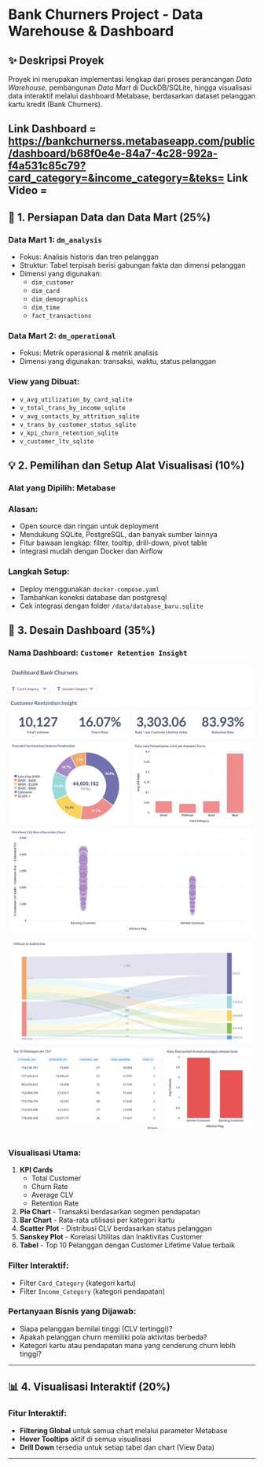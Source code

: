 # Bank Churners Project - Data Warehouse & Dashboard

## ✨ Deskripsi Proyek

Proyek ini merupakan implementasi lengkap dari proses perancangan *Data Warehouse*, pembangunan *Data Mart* di DuckDB/SQLite, hingga visualisasi data interaktif melalui dashboard Metabase, berdasarkan dataset pelanggan kartu kredit (Bank Churners).

Link Dashboard = https://bankchurnerss.metabaseapp.com/public/dashboard/b68f0e4e-84a7-4c28-992a-f4a531c85c79?card_category=&income_category=&teks=
Link Video     = 
---

## 📂 1. Persiapan Data dan Data Mart (25%)

### Data Mart 1: `dm_analysis`
- Fokus: Analisis historis dan tren pelanggan
- Struktur: Tabel terpisah berisi gabungan fakta dan dimensi pelanggan
- Dimensi yang digunakan:
  - `dim_customer`
  - `dim_card`
  - `dim_demographics`
  - `dim_time`
  - `fact_transactions`

### Data Mart 2: `dm_operational`
- Fokus: Metrik operasional & metrik analisis
- Dimensi yang digunakan: transaksi, waktu, status pelanggan

### View yang Dibuat:
- `v_avg_utilization_by_card_sqlite`
- `v_total_trans_by_income_sqlite`
- `v_avg_contacts_by_attrition_sqlite`
- `v_trans_by_customer_status_sqlite`
- `v_kpi_churn_retention_sqlite`
- `v_customer_ltv_sqlite`



## 💡 2. Pemilihan dan Setup Alat Visualisasi (10%)

### Alat yang Dipilih: **Metabase**

### Alasan:
- Open source dan ringan untuk deployment
- Mendukung SQLite, PostgreSQL, dan banyak sumber lainnya
- Fitur bawaan lengkap: filter, tooltip, drill-down, pivot table
- Integrasi mudah dengan Docker dan Airflow

### Langkah Setup:
- Deploy menggunakan `docker-compose.yaml`
- Tambahkan koneksi database dan postgresql
- Cek integrasi dengan folder `/data/database_baru.sqlite`


## 🎨 3. Desain Dashboard (35%)

### Nama Dashboard: `Customer Retention Insight`

![Dashboard Preview](https://github.com/otherlife-code/DWIB_Final-Project/raw/main/Progress%20Milestone%203_Visualisasi%20Data/Asset/Dashboard_1.png)
![Dashboard Preview_2](https://github.com/otherlife-code/DWIB_Final-Project/blob/main/Progress%20Milestone%203_Visualisasi%20Data/Asset/Dashboard_2.png)

### Visualisasi Utama:
1. **KPI Cards**
   - Total Customer
   - Churn Rate
   - Average CLV
   - Retention Rate
2. **Pie Chart** - Transaksi berdasarkan segmen pendapatan
3. **Bar Chart** - Rata-rata utilisasi per kategori kartu
4. **Scatter Plot** - Distribusi CLV berdasarkan status pelanggan
5. **Sanskey Plot** - Korelasi Utilitas dan Inaktivitas Customer
6. **Tabel** - Top 10 Pelanggan dengan Customer Lifetime Value terbaik

### Filter Interaktif:
- Filter `Card_Category` (kategori kartu)
- Filter `Income_Category` (kategori pendapatan)

### Pertanyaan Bisnis yang Dijawab:
- Siapa pelanggan bernilai tinggi (CLV tertinggi)?
- Apakah pelanggan churn memiliki pola aktivitas berbeda?
- Kategori kartu atau pendapatan mana yang cenderung churn lebih tinggi?

---

## 📊 4. Visualisasi Interaktif (20%)

### Fitur Interaktif:
- **Filtering Global** untuk semua chart melalui parameter Metabase
- **Hover Tooltips** aktif di semua visualisasi
- **Drill Down** tersedia untuk setiap tabel dan chart (View Data)

---
